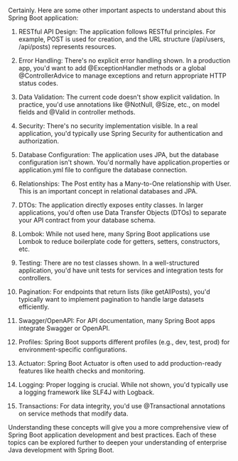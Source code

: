 Certainly. Here are some other important aspects to understand about this Spring Boot application:

1. RESTful API Design:
   The application follows RESTful principles. For example, POST is used for creation, and the URL structure (/api/users, /api/posts) represents resources.

2. Error Handling:
   There's no explicit error handling shown. In a production app, you'd want to add @ExceptionHandler methods or a global @ControllerAdvice to manage exceptions and return appropriate HTTP status codes.

3. Data Validation:
   The current code doesn't show explicit validation. In practice, you'd use annotations like @NotNull, @Size, etc., on model fields and @Valid in controller methods.

4. Security:
   There's no security implementation visible. In a real application, you'd typically use Spring Security for authentication and authorization.

5. Database Configuration:
   The application uses JPA, but the database configuration isn't shown. You'd normally have application.properties or application.yml file to configure the database connection.

6. Relationships:
   The Post entity has a Many-to-One relationship with User. This is an important concept in relational databases and JPA.

7. DTOs:
   The application directly exposes entity classes. In larger applications, you'd often use Data Transfer Objects (DTOs) to separate your API contract from your database schema.

8. Lombok:
   While not used here, many Spring Boot applications use Lombok to reduce boilerplate code for getters, setters, constructors, etc.

9. Testing:
   There are no test classes shown. In a well-structured application, you'd have unit tests for services and integration tests for controllers.

10. Pagination:
    For endpoints that return lists (like getAllPosts), you'd typically want to implement pagination to handle large datasets efficiently.

11. Swagger/OpenAPI:
    For API documentation, many Spring Boot apps integrate Swagger or OpenAPI.

12. Profiles:
    Spring Boot supports different profiles (e.g., dev, test, prod) for environment-specific configurations.

13. Actuator:
    Spring Boot Actuator is often used to add production-ready features like health checks and monitoring.

14. Logging:
    Proper logging is crucial. While not shown, you'd typically use a logging framework like SLF4J with Logback.

15. Transactions:
    For data integrity, you'd use @Transactional annotations on service methods that modify data.

Understanding these concepts will give you a more comprehensive view of Spring Boot application development and best practices. Each of these topics can be explored further to deepen your understanding of enterprise Java development with Spring Boot.

